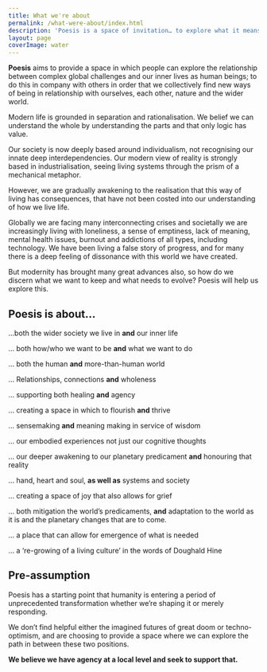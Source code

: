 ```yaml
---
title: What we're about
permalink: /what-were-about/index.html
description: 'Poesis is a space of invitation… to explore what it means to be human at this point of profound planetary change; using our hands, heart and soul, as well as our relationship with systems and society.'
layout: page
coverImage: water
---
```


**Poesis** aims to provide a space in which people can explore the relationship between complex global challenges and our inner lives as human beings; to do this in company with others in order that we collectively find new ways of being in relationship with ourselves, each other, nature and the wider world.

Modern life is grounded in separation and rationalisation. We belief we can understand the whole by understanding the parts and that only logic has value.

Our society is now deeply based around individualism, not recognising our innate deep interdependencies. Our modern view of reality is strongly based in industrialisation, seeing living systems through the prism of a mechanical metaphor.

However, we are gradually awakening to the realisation that this way of living has consequences, that have not been costed into our understanding of how we live life.

Globally we are facing many interconnecting crises and societally we are increasingly living with loneliness, a sense of emptiness, lack of meaning, mental health issues, burnout and addictions of all types, including technology. We have been living a false story of progress, and for many there is a deep feeling of dissonance with this world we have created.

But modernity has brought many great advances also, so how do we discern what we want to keep and what needs to evolve? Poesis will help us explore this.

<section class="full | wrapper cover-image cover-image-water">
  <div class="section__inner region">
  <!-- TODO: this h2 is too big -->
    <h2 id="poesis-is-about">Poesis is about…</h2>
    <p>…both the wider society we live in <strong>and</strong> our inner life</p>
    <p>… both how/who we want to be <strong>and</strong> what we want to do</p>
    <p>… both the human <strong>and</strong> more-than-human world</p>
    <p>… Relationships, connections <strong>and</strong> wholeness</p>
    <p>… supporting both healing <strong>and</strong> agency</p>
    <p>… creating a space in which to flourish <strong>and</strong> thrive</p>
    <p>… sensemaking <strong>and</strong> meaning making in service of wisdom</p>
    <p>… our embodied experiences not just our cognitive thoughts</p>
    <p>… our deeper awakening to our planetary predicament <strong>and</strong> honouring that reality</p>
    <p>… hand, heart and soul, <strong>as well as</strong> systems and society</p>
    <p>… creating a space of joy that also allows for grief</p>
    <p>… both mitigation the world’s predicaments, <strong>and</strong> adaptation to the world as it is and the planetary changes that are to come.</p>
    <p>… a place that can allow for emergence of what is needed</p>
    <p>… a ‘re-growing of a living culture’ in the words of Doughald Hine</p>
  </div>
</section>

## Pre-assumption

Poesis has a starting point that humanity is entering a period of unprecedented transformation whether we’re shaping it or merely responding.

We don’t find helpful either the imagined futures of great doom or techno-optimism, and are choosing to provide a space where we can explore the path in between these two positions.

**We believe we have agency at a local level and seek to support that.**
